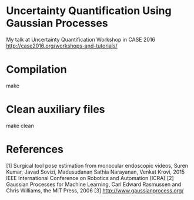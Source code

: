 # Uncertainty Quantification Using Gaussian Processes
My talk at Uncertainty Quantification Workshop in CASE 2016 http://case2016.org/workshops-and-tutorials/ 
# Compilation
make 
# Clean auxiliary files
make clean
# References
[1] Surgical tool pose estimation from monocular endoscopic videos, Suren Kumar, Javad Sovizi, Madusudanan Sathia Narayanan, Venkat Krovi, 2015 IEEE International Conference on Robotics and Automation (ICRA)
[2] Gaussian Processes for Machine Learning, Carl Edward Rasmussen and Chris Williams, the MIT Press, 2006 
[3] http://www.gaussianprocess.org/
